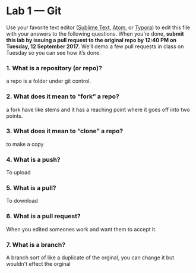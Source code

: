 # Lab 1 — Git

Use your favorite text editor ([Sublime Text](https://www.sublimetext.com/), [Atom](https://atom.io/), or [Typora](https://typora.io/)) to edit this file with your answers to the following questions. When you’re done, **submit this lab by issuing a pull request to the original repo by 12:40 PM on Tuesday, 12 September 2017**. We’ll demo a few pull requests in class on Tuesday so you can see how it’s done.

### 1. What is a repository (or repo)?
a repo is a folder under git control.
### 2. What does it mean to “fork” a repo?
a fork have like stems and it has a reaching point where it goes off into two points.
### 3. What does it mean to “clone” a repo?
to make a copy
### 4. What is a push?
To upload
### 5. What is a pull?
To download 
### 6. What is a pull request?
When you edited someones work and want them to accept it.
### 7. What is a branch?
A branch sort of like a duplicate of the orginal, you can change it but wouldn't effect the orginal
